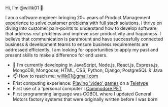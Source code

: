 Hi, I’m @willik01 👋 

I am a software engineer bringing 20+ years of Product Management experience to solve customer problems with full stack solutions. I thrive on diving into customer pain-points to understand how to develop software that address real problems and improve user productivity and happiness. I believe that communication is paramount and have successfully connected business & development teams to ensure business requirements are addressed efficiently. I am looking for opportunities to apply my past and present skills to make a difference for end users.

- 🌱 I’m currently developing in JavaScript, Node.js, React.js, Express.js, MongoDB, Mongoose, HTML, CSS, Python, Django, PostgreSQL & Java
- 📫 How to reach me: willik01@gmail.com 
- Frist computing experience: [Playing 'video' games](https://www.pcmag.com/news/the-forgotten-world-of-teletype-computer-games) on a [Teletype](https://en.wikipedia.org/wiki/Teletype_Model_33)
- First use of a 'personal computer': [Commodore PET](https://en.wikipedia.org/wiki/Commodore_PET "High capacity, quick access cassette storage!")
- First programming language was COBOL where I updated General Motors factory systems that were originally written before I was born
<!---

willik01/willik01 is a ✨ special ✨ repository because its `README.md` (this file) appears on your GitHub profile.
You can click the Preview link to take a look at your changes.
--->
